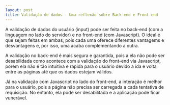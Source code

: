 ```yaml
---
layout: post
title: Validação de dados - Uma reflexão sobre Back-end e Front-end
---
```


A validação de dados do usuário (input) pode ser feita no back-end (com a linguagem no lado do servidor) e no front-end (com Javascript). O ideal é que sejam feitas em ambas, pois cada uma oferece diferentes vantagems e desvantagens e, por isso, uma acaba complementando a outra.

A validação no back-end é mais segura e garantida, pois a ela não pode ser desabilidada como acontece com a validação do front-end via Javascript, porém ela não é tão intuitiva e rápida para o usuário devido a ida e volta entre as páginas até que os dados estejam válidos.

Já na validação com Javascript no lado do front-end, a interação é melhor para o usuário, pois a página não precisa ser carregada a cada tentativa de requisição. No entanto, ela pode ser desabilitada e a aplicação pode ficar vunerável.

